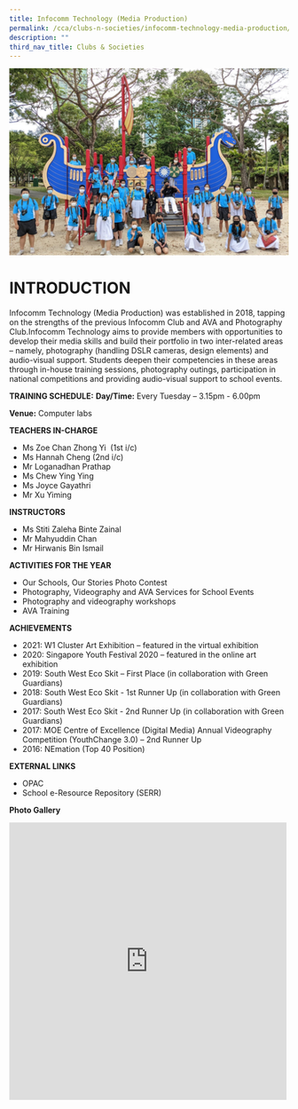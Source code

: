 ```yaml
---
title: Infocomm Technology (Media Production)
permalink: /cca/clubs-n-societies/infocomm-technology-media-production/
description: ""
third_nav_title: Clubs & Societies
---
```

![](/images/infocomm%20tech.jpg)
# INTRODUCTION

Infocomm Technology (Media Production) was established in 2018, tapping on the strengths of the previous Infocomm Club and AVA and Photography Club.Infocomm Technology aims to provide members with opportunities to develop their media skills and build their portfolio in two inter-related areas – namely, photography (handling DSLR cameras, design elements) and audio-visual support. Students deepen their competencies in these areas through in-house training sessions, photography outings, participation in national competitions and providing audio-visual support to school events.

**TRAINING SCHEDULE:**
**Day/Time:** Every Tuesday – 3.15pm - 6.00pm

**Venue:** Computer labs


**TEACHERS IN-CHARGE**
*   Ms Zoe Chan Zhong Yi  (1st i/c)  
*   Ms Hannah Cheng (2nd i/c)
*   Mr Loganadhan Prathap  
*   Ms Chew Ying Ying
*   Ms Joyce Gayathri
*   Mr Xu Yiming

**INSTRUCTORS**

*   Ms Stiti Zaleha Binte Zainal
*   Mr Mahyuddin Chan
*   Mr Hirwanis Bin Ismail

**ACTIVITIES FOR THE YEAR**

* Our Schools, Our Stories Photo Contest
* Photography, Videography and AVA Services for School Events
* Photography and videography workshops
* AVA Training

**ACHIEVEMENTS**

* 2021: W1 Cluster Art Exhibition – featured in the virtual exhibition
* 2020: Singapore Youth Festival 2020 – featured in the online art exhibition
* 2019: South West Eco Skit – First Place (in collaboration with Green Guardians)
* 2018: South West Eco Skit - 1st Runner Up (in collaboration with Green Guardians)
* 2017: South West Eco Skit - 2nd Runner Up (in collaboration with Green Guardians)
* 2017: MOE Centre of Excellence (Digital Media) Annual Videography Competition (YouthChange 3.0) – 2nd Runner Up
* 2016: NEmation (Top 40 Position)

**EXTERNAL LINKS**
* OPAC
* School e-Resource Repository (SERR)


**Photo Gallery**

<iframe allowfullscreen="true" height="500" width="500" frameborder="0" src="https://docs.google.com/presentation/d/e/2PACX-1vQvVJKcDxCZhV08YyhMEVzFq7nqs3KvkfaNV70b_Vfe-802le_KpVAZ2kk9nTFRI1KeJrdlSpT0zZx1/embed?start=true&amp;loop=true&amp;delayms=3000"></iframe>